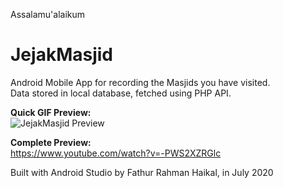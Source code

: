 Assalamu'alaikum

# JejakMasjid
Android Mobile App for recording the Masjids you have visited. <br>
Data stored in local database, fetched using PHP API. <br>

<b> Quick GIF Preview: </b> <br>
![JejakMasjid Preview](https://github.com/fathur-rahman/JejakMasjid/blob/master/JejakMasjd%20gif/JejakMasjid_1.gif)

<b> Complete Preview: </b> <br>
https://www.youtube.com/watch?v=-PWS2XZRGlc
<br>

Built with Android Studio by Fathur Rahman Haikal, in July 2020 <br>

